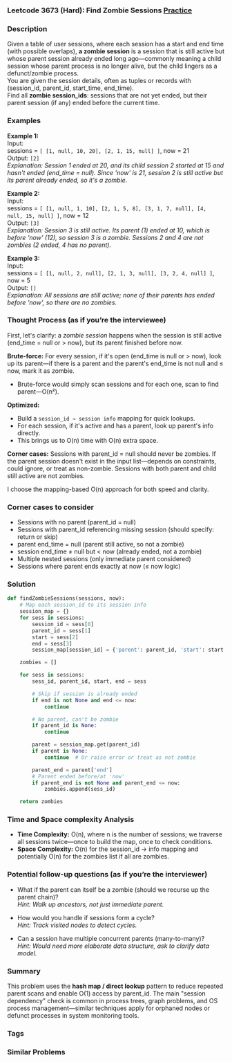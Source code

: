 ### Leetcode 3673 (Hard): Find Zombie Sessions [Practice](https://leetcode.com/problems/find-zombie-sessions)

### Description  
Given a table of user sessions, where each session has a start and end time (with possible overlaps), **a zombie session** is a session that is still active but whose parent session already ended long ago—commonly meaning a child session whose parent process is no longer alive, but the child lingers as a defunct/zombie process.  
You are given the session details, often as tuples or records with (session_id, parent_id, start_time, end_time).  
Find all **zombie session_ids**: sessions that are not yet ended, but their parent session (if any) ended before the current time.

### Examples  

**Example 1:**  
Input:  
sessions = `[ [1, null, 10, 20], [2, 1, 15, null] ]`, now = 21  
Output: `[2]`  
*Explanation: Session 1 ended at 20, and its child session 2 started at 15 and hasn't ended (end_time = null). Since 'now' is 21, session 2 is still active but its parent already ended, so it's a zombie.*

**Example 2:**  
Input:  
sessions = `[ [1, null, 1, 10], [2, 1, 5, 8], [3, 1, 7, null], [4, null, 15, null] ]`, now = 12  
Output: `[3]`  
*Explanation: Session 3 is still active. Its parent (1) ended at 10, which is before 'now' (12), so session 3 is a zombie. Sessions 2 and 4 are not zombies (2 ended, 4 has no parent).*

**Example 3:**  
Input:  
sessions = `[ [1, null, 2, null], [2, 1, 3, null], [3, 2, 4, null] ]`, now = 5  
Output: `[]`  
*Explanation: All sessions are still active; none of their parents has ended before 'now', so there are no zombies.*

### Thought Process (as if you’re the interviewee)  

First, let's clarify: a *zombie session* happens when the session is still active (end_time = null or > now), but its parent finished before now.

**Brute-force:** For every session, if it's open (end_time is null or > now), look up its parent—if there is a parent and the parent's end_time is not null and ≤ now, mark it as zombie.  
- Brute-force would simply scan sessions and for each one, scan to find parent—O(n²).

**Optimized:**  
- Build a `session_id → session info` mapping for quick lookups.
- For each session, if it's active and has a parent, look up parent's info directly.
- This brings us to O(n) time with O(n) extra space.

**Corner cases:** Sessions with parent_id = null should never be zombies. If the parent session doesn't exist in the input list—depends on constraints, could ignore, or treat as non-zombie. Sessions with both parent and child still active are not zombies.

I choose the mapping-based O(n) approach for both speed and clarity.

### Corner cases to consider  
- Sessions with no parent (parent_id = null)
- Sessions with parent_id referencing missing session (should specify: return or skip)
- parent end_time = null (parent still active, so not a zombie)
- session end_time ≠ null but < now (already ended, not a zombie)
- Multiple nested sessions (only immediate parent considered)
- Sessions where parent ends exactly at now (≤ now logic)

### Solution

```python
def findZombieSessions(sessions, now):
    # Map each session_id to its session info
    session_map = {}
    for sess in sessions:
        session_id = sess[0]
        parent_id = sess[1]
        start = sess[2]
        end = sess[3]
        session_map[session_id] = {'parent': parent_id, 'start': start, 'end': end}

    zombies = []

    for sess in sessions:
        sess_id, parent_id, start, end = sess

        # Skip if session is already ended
        if end is not None and end <= now:
            continue

        # No parent, can't be zombie
        if parent_id is None:
            continue

        parent = session_map.get(parent_id)
        if parent is None:
            continue  # Or raise error or treat as not zombie

        parent_end = parent['end']
        # Parent ended before/at 'now'
        if parent_end is not None and parent_end <= now:
            zombies.append(sess_id)

    return zombies
```

### Time and Space complexity Analysis  

- **Time Complexity:** O(n), where n is the number of sessions; we traverse all sessions twice—once to build the map, once to check conditions.
- **Space Complexity:** O(n) for the session_id → info mapping and potentially O(n) for the zombies list if all are zombies.

### Potential follow-up questions (as if you’re the interviewer)  

- What if the parent can itself be a zombie (should we recurse up the parent chain)?  
  *Hint: Walk up ancestors, not just immediate parent.*

- How would you handle if sessions form a cycle?  
  *Hint: Track visited nodes to detect cycles.*

- Can a session have multiple concurrent parents (many-to-many)?  
  *Hint: Would need more elaborate data structure, ask to clarify data model.*

### Summary
This problem uses the **hash map / direct lookup** pattern to reduce repeated parent scans and enable O(1) access by parent_id. The main "session dependency" check is common in process trees, graph problems, and OS process management—similar techniques apply for orphaned nodes or defunct processes in system monitoring tools.

### Tags

### Similar Problems
